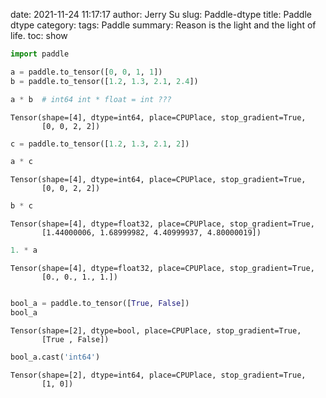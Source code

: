 date: 2021-11-24 11:17:17
author: Jerry Su
slug: Paddle-dtype
title: Paddle dtype
category: 
tags: Paddle
summary: Reason is the light and the light of life.
toc: show


```python
import paddle
```


```python
a = paddle.to_tensor([0, 0, 1, 1])
b = paddle.to_tensor([1.2, 1.3, 2.1, 2.4])
```


```python
a * b  # int64 int * float = int ???
```




    Tensor(shape=[4], dtype=int64, place=CPUPlace, stop_gradient=True,
           [0, 0, 2, 2])




```python
c = paddle.to_tensor([1.2, 1.3, 2.1, 2])
```


```python
a * c
```




    Tensor(shape=[4], dtype=int64, place=CPUPlace, stop_gradient=True,
           [0, 0, 2, 2])




```python
b * c
```




    Tensor(shape=[4], dtype=float32, place=CPUPlace, stop_gradient=True,
           [1.44000006, 1.68999982, 4.40999937, 4.80000019])




```python
1. * a
```




    Tensor(shape=[4], dtype=float32, place=CPUPlace, stop_gradient=True,
           [0., 0., 1., 1.])




```python

```


```python
bool_a = paddle.to_tensor([True, False])
bool_a
```




    Tensor(shape=[2], dtype=bool, place=CPUPlace, stop_gradient=True,
           [True , False])




```python
bool_a.cast('int64')
```




    Tensor(shape=[2], dtype=int64, place=CPUPlace, stop_gradient=True,
           [1, 0])


